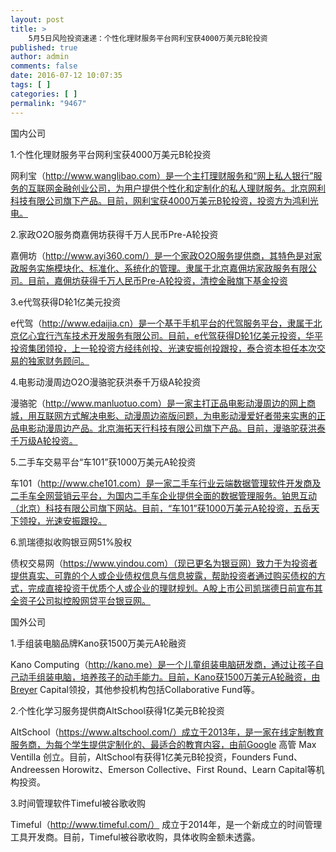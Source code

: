 ```yaml
---
layout: post
title: >
    5月5日风险投资速递：个性化理财服务平台网利宝获4000万美元B轮投资
published: true
author: admin
comments: false
date: 2016-07-12 10:07:35
tags: [ ]
categories: [ ]
permalink: "9467"
---
```



国内公司

1.个性化理财服务平台网利宝获4000万美元B轮投资

网利宝（http://www.wanglibao.com）是一个主打理财服务和“网上私人银行”服务的互联网金融创业公司，为用户提供个性化和定制化的私人理财服务。北京网利科技有限公司旗下产品。目前，网利宝获4000万美元B轮投资，投资方为鸿利光电。

2.家政O2O服务商嘉佣坊获得千万人民币Pre-A轮投资

嘉佣坊（http://www.ayi360.com/）是一个家政O2O服务提供商，其特色是对家政服务实施模块化、标准化、系统化的管理。隶属于北京嘉佣坊家政服务有限公司。目前，嘉佣坊获得千万人民币Pre-A轮投资，清控金融旗下基金投资

3.e代驾获得D轮1亿美元投资

e代驾（http://www.edaijia.cn）是一个基于手机平台的代驾服务平台，隶属于北京亿心宜行汽车技术开发服务有限公司。目前，e代驾获得D轮1亿美元投资，华平投资集团领投，上一轮投资方经纬创投、光速安振创投跟投，泰合资本担任本次交易的独家财务顾问。

4.电影动漫周边O2O漫骆驼获洪泰千万级A轮投资

漫骆驼（http://www.manluotuo.com）是一家主打正品电影动漫周边的网上商城，用互联网方式解决电影、动漫周边盗版问题，为电影动漫爱好者带来实惠的正品电影动漫周边产品。北京海拓天行科技有限公司旗下产品。目前，漫骆驼获洪泰千万级A轮投资。

5.二手车交易平台“车101”获1000万美元A轮投资

车101（http://www.che101.com）是一家二手车行业云端数据管理软件开发商及二手车全网营销云平台，为国内二手车企业提供全面的数据管理服务。铂思互动（北京）科技有限公司旗下网站。目前，“车101”获1000万美元A轮投资，五岳天下领投，光速安振跟投。

6.凯瑞德拟收购银豆网51%股权

债权交易网（https://www.yindou.com）（现已更名为银豆网）致力于为投资者提供真实、可靠的个人或企业债权信息与信息披露，帮助投资者通过购买债权的方式，完成直接投资于优质个人或企业的理财规划。A股上市公司凯瑞德日前宣布其全资子公司拟控股网贷平台银豆网。

国外公司

1.手组装电脑品牌Kano获1500万美元A轮融资

Kano Computing（http://kano.me）是一个儿童组装电脑研发商，通过让孩子自己动手组装电脑，培养孩子的动手能力。目前，Kano获1500万美元A轮融资，由Breyer Capital领投，其他参投机构包括Collaborative Fund等。

2.个性化学习服务提供商AltSchool获得1亿美元B轮投资

AltSchool（https://www.altschool.com/）成立于2013年，是一家在线定制教育服务商，为每个学生提供定制化的、最适合的教育内容，由前Google 高管 Max Ventilla 创立。目前，AltSchool有获得1亿美元B轮投资，Founders Fund、Andreessen Horowitz、Emerson Collective、First Round、Learn Capital等机构投资。

3.时间管理软件Timeful被谷歌收购

Timeful（http://www.timeful.com/） 成立于2014年，是一个新成立的时间管理工具开发商。目前，Timeful被谷歌收购，具体收购金额未透露。